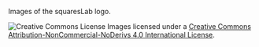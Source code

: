 Images of the squaresLab logo.

![Creative Commons License](https://licensebuttons.net/l/by-nc-nd/4.0/88x31.png)
Images licensed under a [Creative Commons Attribution-NonCommercial-NoDerivs 4.0 International License](http://creativecommons.org/licenses/by-nc-nd/4.0/).